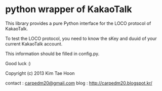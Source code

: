  python wrapper of KakaoTalk
=====
 
This library provides a pure Python interface for the LOCO protocol of KakaoTalk.

To test the LOCO protocol, you need to know the sKey and duuid of your current KakaoTalk account.

This information should be filled in config.py.

Good luck :)

Copyright (c) 2013 Kim Tae Hoon

contact : carpedm20@gmail.com
blog : http://carpedm20.blogspot.kr/
